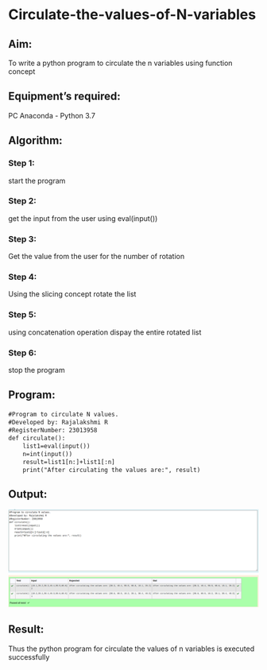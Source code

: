 # Circulate-the-values-of-N-variables
## Aim:
To write a python program to circulate the n variables using function concept
## Equipment’s required:
PC
Anaconda - Python 3.7
## Algorithm: 
### Step 1:
start the program 
### Step 2: 
get the input from the user using eval(input())
### Step 3: 
Get the value from the user for the number of rotation
### Step 4: 
Using the slicing concept rotate the list
### Step 5: 
using concatenation operation dispay the entire rotated list
### Step 6: 
stop the program
## Program:
```
#Program to circulate N values.
#Developed by: Rajalakshmi R
#RegisterNumber: 23013958
def circulate():
    list1=eval(input())
    n=int(input())
    result=list1[n:]+list1[:n]
    print("After circulating the values are:", result)
```
## Output:
![output](<circulate screenshot.png>)

## Result:
Thus the python program for
circulate the values of n variables is executed successfully